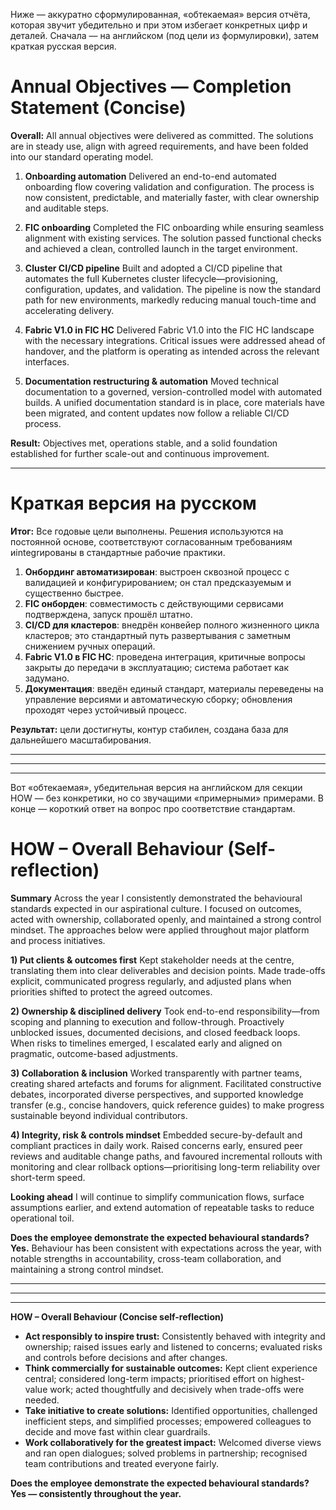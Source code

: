 Ниже — аккуратно сформулированная, «обтекаемая» версия отчёта, которая звучит убедительно и при этом избегает конкретных цифр и деталей. Сначала — на английском (под цели из формулировки), затем краткая русская версия.

# Annual Objectives — Completion Statement (Concise)

**Overall:** All annual objectives were delivered as committed. The solutions are in steady use, align with agreed requirements, and have been folded into our standard operating model.

1. **Onboarding automation**
   Delivered an end-to-end automated onboarding flow covering validation and configuration. The process is now consistent, predictable, and materially faster, with clear ownership and auditable steps.

2. **FIC onboarding**
   Completed the FIC onboarding while ensuring seamless alignment with existing services. The solution passed functional checks and achieved a clean, controlled launch in the target environment.

3. **Cluster CI/CD pipeline**
   Built and adopted a CI/CD pipeline that automates the full Kubernetes cluster lifecycle—provisioning, configuration, updates, and validation. The pipeline is now the standard path for new environments, markedly reducing manual touch-time and accelerating delivery.

4. **Fabric V1.0 in FIC HC**
   Delivered Fabric V1.0 into the FIC HC landscape with the necessary integrations. Critical issues were addressed ahead of handover, and the platform is operating as intended across the relevant interfaces.

5. **Documentation restructuring & automation**
   Moved technical documentation to a governed, version-controlled model with automated builds. A unified documentation standard is in place, core materials have been migrated, and content updates now follow a reliable CI/CD process.

**Result:** Objectives met, operations stable, and a solid foundation established for further scale-out and continuous improvement.

---

# Краткая версия на русском

**Итог:** Все годовые цели выполнены. Решения используются на постоянной основе, соответствуют согласованным требованиям иintegrированы в стандартные рабочие практики.

1. **Онбординг автоматизирован**: выстроен сквозной процесс с валидацией и конфигурированием; он стал предсказуемым и существенно быстрее.
2. **FIC онборден**: совместимость с действующими сервисами подтверждена, запуск прошёл штатно.
3. **CI/CD для кластеров**: внедрён конвейер полного жизненного цикла кластеров; это стандартный путь развертывания с заметным снижением ручных операций.
4. **Fabric V1.0 в FIC HC**: проведена интеграция, критичные вопросы закрыты до передачи в эксплуатацию; система работает как задумано.
5. **Документация**: введён единый стандарт, материалы переведены на управление версиями и автоматическую сборку; обновления проходят через устойчивый процесс.

**Результат:** цели достигнуты, контур стабилен, создана база для дальнейшего масштабирования.


---
---
---


Вот «обтекаемая», убедительная версия на английском для секции HOW — без конкретики, но со звучащими «примерными» примерами. В конце — короткий ответ на вопрос про соответствие стандартам.

# HOW – Overall Behaviour (Self-reflection)

**Summary**
Across the year I consistently demonstrated the behavioural standards expected in our aspirational culture. I focused on outcomes, acted with ownership, collaborated openly, and maintained a strong control mindset. The approaches below were applied throughout major platform and process initiatives.

**1) Put clients & outcomes first**
Kept stakeholder needs at the centre, translating them into clear deliverables and decision points. Made trade-offs explicit, communicated progress regularly, and adjusted plans when priorities shifted to protect the agreed outcomes.

**2) Ownership & disciplined delivery**
Took end-to-end responsibility—from scoping and planning to execution and follow-through. Proactively unblocked issues, documented decisions, and closed feedback loops. When risks to timelines emerged, I escalated early and aligned on pragmatic, outcome-based adjustments.

**3) Collaboration & inclusion**
Worked transparently with partner teams, creating shared artefacts and forums for alignment. Facilitated constructive debates, incorporated diverse perspectives, and supported knowledge transfer (e.g., concise handovers, quick reference guides) to make progress sustainable beyond individual contributors.

**4) Integrity, risk & controls mindset**
Embedded secure-by-default and compliant practices in daily work. Raised concerns early, ensured peer reviews and auditable change paths, and favoured incremental rollouts with monitoring and clear rollback options—prioritising long-term reliability over short-term speed.

**Looking ahead**
I will continue to simplify communication flows, surface assumptions earlier, and extend automation of repeatable tasks to reduce operational toil.

**Does the employee demonstrate the expected behavioural standards?**
**Yes.** Behaviour has been consistent with expectations across the year, with notable strengths in accountability, cross-team collaboration, and maintaining a strong control mindset.



---
---
---


**HOW – Overall Behaviour (Concise self-reflection)**

* **Act responsibly to inspire trust:** Consistently behaved with integrity and ownership; raised issues early and listened to concerns; evaluated risks and controls before decisions and after changes.
* **Think commercially for sustainable outcomes:** Kept client experience central; considered long-term impacts; prioritised effort on highest-value work; acted thoughtfully and decisively when trade-offs were needed.
* **Take initiative to create solutions:** Identified opportunities, challenged inefficient steps, and simplified processes; empowered colleagues to decide and move fast within clear guardrails.
* **Work collaboratively for the greatest impact:** Welcomed diverse views and ran open dialogues; solved problems in partnership; recognised team contributions and treated everyone fairly.

**Does the employee demonstrate the expected behavioural standards?**
**Yes — consistently throughout the year.**


